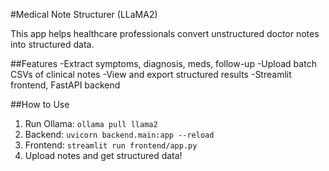 #Medical Note Structurer (LLaMA2)

This app helps healthcare professionals convert unstructured doctor notes into structured data.

##Features
-Extract symptoms, diagnosis, meds, follow-up
-Upload batch CSVs of clinical notes
-View and export structured results
-Streamlit frontend, FastAPI backend

##How to Use
1. Run Ollama: `ollama pull llama2`
2. Backend: `uvicorn backend.main:app --reload`
3. Frontend: `streamlit run frontend/app.py`
4. Upload notes and get structured data!

